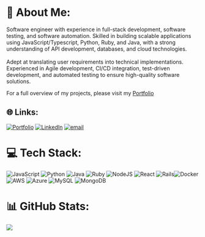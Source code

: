 # 💫 About Me:
Software engineer with experience in full-stack development, software testing, and software automation. Skilled in building scalable applications using JavaScript/Typescript, Python, Ruby, and Java, with a strong understanding of API development, databases, and cloud technologies.<br> <br>Adept at translating user requirements into technical implementations. Experienced in Agile development, CI/CD integration, test-driven development, and automated testing to ensure high-quality software solutions.

For a full overview of my projects, please visit my [Portfolio](https://leokamino.com)

## 🌐 Links:
[![Portfolio](https://img.shields.io/badge/Portfolio-blue)](https://leokamino.com) [![LinkedIn](https://img.shields.io/badge/LinkedIn-%230077B5.svg?logo=linkedin&logoColor=white)](https://linkedin.com/in/leokamino) [![email](https://img.shields.io/badge/Email-D14836?logo=gmail&logoColor=white)](mailto:leo.kamino@gmail.com) 


# 💻 Tech Stack:
![JavaScript](https://img.shields.io/badge/javascript-%23323330.svg?style=for-the-badge&logo=javascript&logoColor=%23F7DF1E) ![Python](https://img.shields.io/badge/python-3670A0?style=for-the-badge&logo=python&logoColor=ffdd54) ![Java](https://img.shields.io/badge/java-%23ED8B00.svg?style=for-the-badge&logo=openjdk&logoColor=white) ![Ruby](https://img.shields.io/badge/ruby-%23CC342D.svg?style=for-the-badge&logo=ruby&logoColor=white) ![NodeJS](https://img.shields.io/badge/node.js-6DA55F?style=for-the-badge&logo=node.js&logoColor=white)  ![React](https://img.shields.io/badge/react-%2320232a.svg?style=for-the-badge&logo=react&logoColor=%2361DAFB) ![Rails](https://img.shields.io/badge/rails-%23CC0000.svg?style=for-the-badge&logo=ruby-on-rails&logoColor=white)![Docker](https://img.shields.io/badge/docker-%230db7ed.svg?style=for-the-badge&logo=docker&logoColor=white) ![AWS](https://img.shields.io/badge/AWS-%23FF9900.svg?style=for-the-badge&logo=amazon-aws&logoColor=white) ![Azure](https://img.shields.io/badge/azure-%230072C6.svg?style=for-the-badge&logo=microsoftazure&logoColor=white) ![MySQL](https://img.shields.io/badge/mysql-4479A1.svg?style=for-the-badge&logo=mysql&logoColor=white) ![MongoDB](https://img.shields.io/badge/MongoDB-%234ea94b.svg?style=for-the-badge&logo=mongodb&logoColor=white)
# 📊 GitHub Stats:
<!-- ![](https://github-readme-stats.vercel.app/api?username=LeonardoKamino&theme=dark&hide_border=false&include_all_commits=false&count_private=false)<br/>
![](https://nirzak-streak-stats.vercel.app/?user=LeonardoKamino&theme=dark&hide_border=false)<br/> -->
![](https://github-readme-stats.vercel.app/api/top-langs/?username=LeonardoKamino&theme=dark&hide_border=false&include_all_commits=false&count_private=false&layout=compact)
